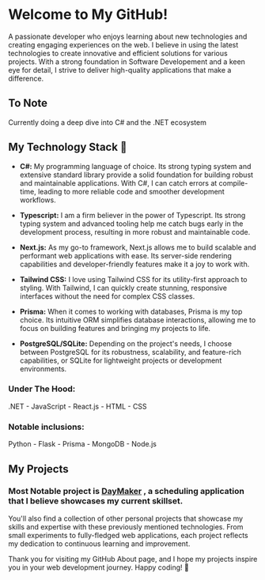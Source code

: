 # Welcome to My GitHub!

A passionate developer who enjoys learning about new technologies and creating engaging experiences on the web. I believe in using the latest technologies to create innovative and efficient solutions for various projects. With a strong foundation in Software Developement and a keen eye for detail, I strive to deliver high-quality applications that make a difference.

## To Note

Currently doing a deep dive into C# and the .NET ecosystem

## My Technology Stack 🧰

- **C#:** My programming language of choice. Its strong typing system and extensive standard library provide a solid foundation for building robust and maintainable applications. With C#, I can catch errors at compile-time, leading to more reliable code and smoother development workflows.

- **Typescript:** I am a firm believer in the power of Typescript. Its strong typing system and advanced tooling help me catch bugs early in the development process, resulting in more robust and maintainable code.

- **Next.js:** As my go-to framework, Next.js allows me to build scalable and performant web applications with ease. Its server-side rendering capabilities and developer-friendly features make it a joy to work with.

- **Tailwind CSS:** I love using Tailwind CSS for its utility-first approach to styling. With Tailwind, I can quickly create stunning, responsive interfaces without the need for complex CSS classes.

- **Prisma:** When it comes to working with databases, Prisma is my top choice. Its intuitive ORM simplifies database interactions, allowing me to focus on building features and bringing my projects to life.

- **PostgreSQL/SQLite:** Depending on the project's needs, I choose between PostgreSQL for its robustness, scalability, and feature-rich capabilities, or SQLite for lightweight projects or development environments.

### Under The Hood:
.NET - JavaScript - React.js  - HTML - CSS  

### Notable inclusions:
Python - Flask - Prisma - MongoDB - Node.js

## My Projects

<h3>Most Notable project is <a href="https://github.com/shavaine/day-maker-v2" target="_blank">DayMaker</a> , a scheduling application that I believe showcases my current skillset.</h3> 

You'll also find a collection of other personal projects that showcase my skills and expertise with these previously mentioned technologies. From small experiments to fully-fledged web applications, each project reflects my dedication to continuous learning and improvement.

Thank you for visiting my GitHub About page, and I hope my projects inspire you in your web development journey. Happy coding! 🚀

 
